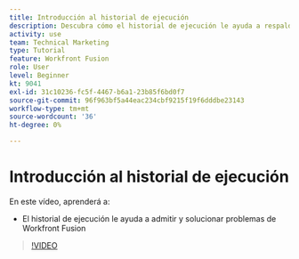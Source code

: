 ```yaml
---
title: Introducción al historial de ejecución
description: Descubra cómo el historial de ejecución le ayuda a respaldar y solucionar problemas en [!DNL Adobe Workfront Fusion].
activity: use
team: Technical Marketing
type: Tutorial
feature: Workfront Fusion
role: User
level: Beginner
kt: 9041
exl-id: 31c10236-fc5f-4467-b6a1-23b85f6bd0f7
source-git-commit: 96f963bf5a44eac234cbf9215f19f6dddbe23143
workflow-type: tm+mt
source-wordcount: '36'
ht-degree: 0%

---
```


# Introducción al historial de ejecución

En este vídeo, aprenderá a:

* El historial de ejecución le ayuda a admitir y solucionar problemas de Workfront Fusion

>[!VIDEO](https://video.tv.adobe.com/v/335282/?quality=12)
